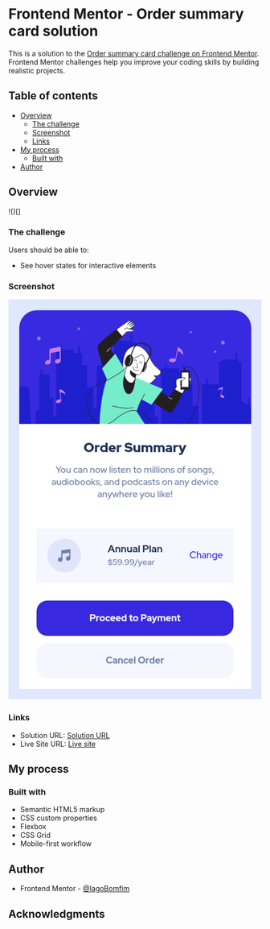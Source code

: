 # Frontend Mentor - Order summary card solution

This is a solution to the [Order summary card challenge on Frontend Mentor](https://www.frontendmentor.io/challenges/order-summary-component-QlPmajDUj). Frontend Mentor challenges help you improve your coding skills by building realistic projects. 

## Table of contents

- [Overview](#overview)
  - [The challenge](#the-challenge)
  - [Screenshot](#screenshot)
  - [Links](#links)
- [My process](#my-process)
  - [Built with](#built-with)
- [Author](#author)

## Overview

!()[]

### The challenge

Users should be able to:

- See hover states for interactive elements

### Screenshot

![](/screenshots/screenshot-mobile.png)

### Links

- Solution URL: [Solution URL](https://github.com/IagoBomfim/order-summary-component.git)
- Live Site URL: [Live site](https://papaya-custard-58bf98.netlify.app/)

## My process

### Built with

- Semantic HTML5 markup
- CSS custom properties
- Flexbox
- CSS Grid
- Mobile-first workflow


## Author

- Frontend Mentor - [@IagoBomfim](https://www.frontendmentor.io/profile/IagoBomfim)

## Acknowledgments